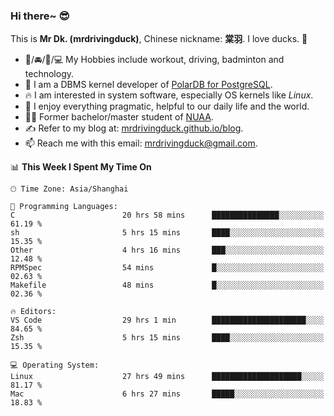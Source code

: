 ### Hi there~ 😎

This is **Mr Dk. (mrdrivingduck)**, Chinese nickname: **棠羽**. I love ducks. 🦆

- 💪/🚘/🏸/💻 My Hobbies include workout, driving, badminton and technology.
- 🍊 I am a DBMS kernel developer of [PolarDB for PostgreSQL](https://github.com/ApsaraDB/PolarDB-for-PostgreSQL).
- 🔥 I am interested in system software, especially OS kernels like *Linux*.
- 🔧 I enjoy everything pragmatic, helpful to our daily life and the world.
- 👨‍🎓 Former bachelor/master student of [NUAA](https://en.wikipedia.org/wiki/Nanjing_University_of_Aeronautics_and_Astronautics).
- ✍ Refer to my blog at: [mrdrivingduck.github.io/blog](https://mrdrivingduck.github.io/blog/).
- 📫 Reach me with this email: [mrdrivingduck@gmail.com](mailto:mrdrivingduck@gmail.com).

<!--START_SECTION:waka-->
📊 **This Week I Spent My Time On** 

```text
🕑︎ Time Zone: Asia/Shanghai

💬 Programming Languages: 
C                        20 hrs 58 mins      ███████████████░░░░░░░░░░   61.19 % 
sh                       5 hrs 15 mins       ████░░░░░░░░░░░░░░░░░░░░░   15.35 % 
Other                    4 hrs 16 mins       ███░░░░░░░░░░░░░░░░░░░░░░   12.48 % 
RPMSpec                  54 mins             █░░░░░░░░░░░░░░░░░░░░░░░░   02.63 % 
Makefile                 48 mins             █░░░░░░░░░░░░░░░░░░░░░░░░   02.36 % 

🔥 Editors: 
VS Code                  29 hrs 1 min        █████████████████████░░░░   84.65 % 
Zsh                      5 hrs 15 mins       ████░░░░░░░░░░░░░░░░░░░░░   15.35 % 

💻 Operating System: 
Linux                    27 hrs 49 mins      ████████████████████░░░░░   81.17 % 
Mac                      6 hrs 27 mins       █████░░░░░░░░░░░░░░░░░░░░   18.83 % 
```


<!--END_SECTION:waka-->

<!-- ![Mr Dk.'s GitHub Stats](https://github-readme-stats.vercel.app/api?username=mrdrivingduck&count_private&show_icons=true&theme=buefy) -->

<!-- ![Most Used Languages](https://github-readme-stats.vercel.app/api/top-langs/?username=mrdrivingduck&exclude_repo=mips32-CPU,snort-tcp-socket&theme=buefy&layout=compact&langs_count=10) -->


<!--
**mrdrivingduck/mrdrivingduck** is a ✨ _special_ ✨ repository because its `README.md` (this file) appears on your GitHub profile.

Here are some ideas to get you started:

- 🔭 I’m currently working on ...
- 🌱 I’m currently learning ...
- 👯 I’m looking to collaborate on ...
- 🤔 I’m looking for help with ...
- 💬 Ask me about ...
- 📫 How to reach me: ...
- 😄 Pronouns: ...
- ⚡ Fun fact: ...
-->
